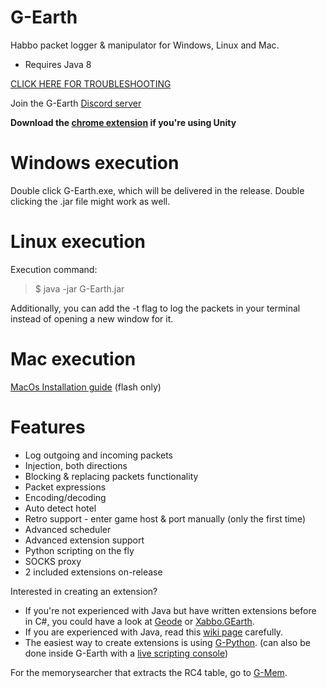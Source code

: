 # G-Earth
Habbo packet logger & manipulator for Windows, Linux and Mac.

- Requires Java 8

[CLICK HERE FOR TROUBLESHOOTING](https://github.com/sirjonasxx/G-Earth/wiki/Troubleshooting)

Join the G-Earth [Discord server](https://discord.gg/AVkcF8y)

**Download the [chrome extension](https://chrome.google.com/webstore/detail/g-chrome/cdjgbghobmfmfcenhoahgfnfpcadddag) if you're using Unity**

# Windows execution
Double click G-Earth.exe, which will be delivered in the release. Double clicking the .jar file might work as well.

# Linux execution
Execution command:
> $ java -jar G-Earth.jar 

Additionally, you can add the -t flag to log the packets in your terminal instead of opening a new window for it.

# Mac execution
[MacOs Installation guide](https://github.com/sirjonasxx/G-Earth/wiki/macOs-Installation-guide) (flash only)

# Features
* Log outgoing and incoming packets
* Injection, both directions
* Blocking & replacing packets functionality
* Packet expressions
* Encoding/decoding
* Auto detect hotel
* Retro support - enter game host & port manually (only the first time)
* Advanced scheduler
* Advanced extension support
* Python scripting on the fly
* SOCKS proxy
* 2 included extensions on-release

Interested in creating an extension?
* If you're not experienced with Java but have written extensions before in C#, you could have a look at [Geode](https://github.com/LilithRainbows/Geode) or [Xabbo.GEarth](https://github.com/b7c/Xabbo.GEarth).
* If you are experienced with Java, read this [wiki page](https://github.com/sirjonasxx/G-Earth/wiki/Extensions) carefully.
* The easiest way to create extensions is using [G-Python](https://github.com/sirjonasxx/G-Python). (can also be done inside G-Earth with a [live scripting console](https://github.com/sirjonasxx/G-Earth/wiki/G-Python-qtConsole))

For the memorysearcher that extracts the RC4 table, go to [G-Mem](https://github.com/sirjonasxx/G-Mem).
